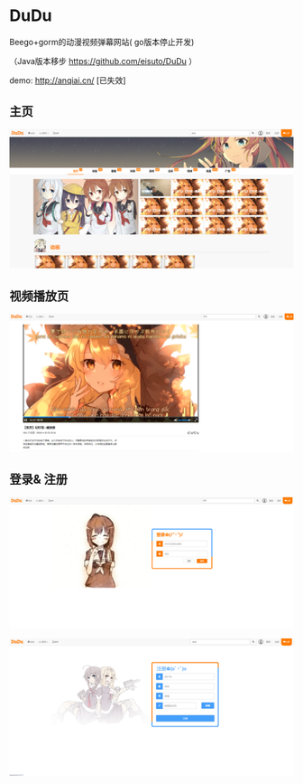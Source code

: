 # DuDu
Beego+gorm的动漫视频弹幕网站( go版本停止开发)

（Java版本移步 https://github.com/eisuto/DuDu ）

demo: http://anqiai.cn/ [已失效]

## 主页

![index_img](./dis/index_img.png)

## 视频播放页

![voide_img](./dis/voide_img.png)

## 登录& 注册

 ![login_img](./dis/login_img.png)

![register_img](./dis/register_img.png)